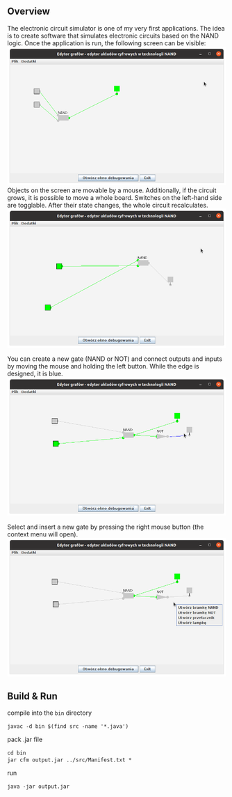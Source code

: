 ## Overview

The electronic circuit simulator is one of my very first applications. The idea is to create software that simulates electronic circuits based on the NAND logic. Once the application is run, the following screen can be visible:
![Hello Screen](images/helloScreen.png)
Objects on the screen are movable by a mouse. Additionally, if the circuit grows, it is possible to move a whole board. Switches on the left-hand side are togglable. After their state changes, the whole circuit recalculates. 
![Move and change state](images/movedAndChanged.png)

You can create a new gate (NAND or NOT) and connect outputs and inputs by moving the mouse and holding the left button. While the edge is designed, it is blue. 
![image description](images/edgeCreation.png)


Select and insert a new gate by pressing the right mouse button (the context menu will open).
![image description](images/AvailableGates.png)


## Build & Run
compile into the `bin` directory
```
javac -d bin $(find src -name '*.java')
```
pack .jar file
```
cd bin
jar cfm output.jar ../src/Manifest.txt *
```
run
```
java -jar output.jar
```



